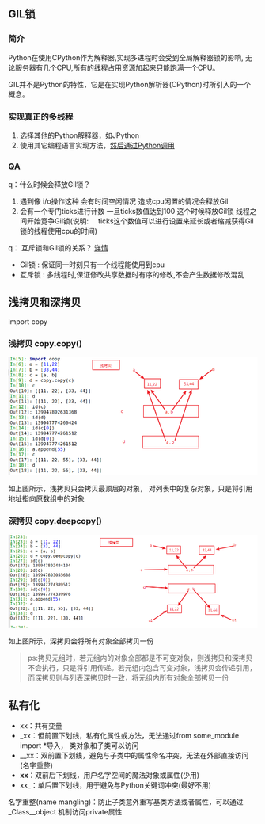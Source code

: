 
## GIL锁

### 简介
Python在使用CPython作为解释器,实现多进程时会受到全局解释器锁的影响,
无论服务器有几个CPU,所有的线程占用资源加起来只能跑满一个CPU。

GIL并不是Python的特性，它是在实现Python解析器(CPython)时所引入的一个概念。

### 实现真正的多线程
1. 选择其他的Python解释器，如JPython
2. 使用其它编程语言实现方法，[然后通过Python调用](https://blog.csdn.net/weixin_40449300/article/details/82194558)

### QA
q：什么时候会释放Gil锁？

1. 遇到像 i/o操作这种 会有时间空闲情况 造成cpu闲置的情况会释放Gil
2. 会有一个专门ticks进行计数 一旦ticks数值达到100 这个时候释放Gil锁 线程之间开始竞争Gil锁(说明:
    ticks这个数值可以进行设置来延长或者缩减获得Gil锁的线程使用cpu的时间)

q： 互斥锁和Gil锁的关系？ [详情](https://blog.csdn.net/weixin_41594007/article/details/79485847)

- Gil锁  : 保证同一时刻只有一个线程能使用到cpu
- 互斥锁 : 多线程时,保证修改共享数据时有序的修改,不会产生数据修改混乱


## 浅拷贝和深拷贝
import copy

### 浅拷贝  copy.copy()
![浅拷贝示意图](./src/image/copy.png)

如上图所示，浅拷贝只会拷贝最顶层的对象，
对列表中的复杂对象，只是将引用地址指向原数组中的对象

### 深拷贝  copy.deepcopy()
![深拷贝示意图](./src/image/deep_copy.png)

如上图所示，深拷贝会将所有对象全部拷贝一份

> ps:拷贝元组时，若元组内的对象全部都是不可变对象，则浅拷贝和深拷贝
不会执行，只是将引用传递。若元组内包含可变对象，浅拷贝会传递引用，
而深拷贝则与列表深拷贝时一致，将元组内所有对象全部拷贝一份

## 私有化
- xx：共有变量
- _xx：但前置下划线，私有化属性或方法，无法通过from some_module import *导入，
类对象和子类可以访问
- __xx：双前置下划线，避免与子类中的属性命名冲突，无法在外部直接访问(名字重整)
- __xx__：双前后下划线，用户名字空间的魔法对象或属性(少用)
- xx_：单后置下划线，用于避免与Python关键词冲突(最好不用)

名字重整(name mangling)：防止子类意外重写基类方法或者属性，可以通过_Class__object
机制访问private属性